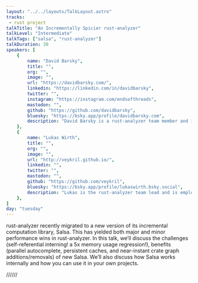 ```yaml
---
layout: "../../layouts/TalkLayout.astro"
tracks:
 - rust project
talkTitle: "An Incrementally Spicier rust-analyzer"
talkLevel: "Intermediate"
talkTags: ["salsa", "rust-analyzer"]
talkDuration: 30
speakers: [
    {
        name: "David Barsky",
        title: "",
        org: "",
        image: "",
        url: "https://davidbarsky.com/",
        linkedin: "https://linkedin.com/in/davidbarsky",
        twitter: "",
        instagram: "https://instagram.com/endsofthreads",
        mastodon: "",
        github: "https://github.com/davidbarsky",
        bluesky: "https://bsky.app/profile/davidbarsky.com",
        description: "David Barsky is a rust-analyzer team member and is employed by Meta. He also helps maintains the tokio-rs/tracing library.",
    },
    {
        name: "Lukas Wirth",
        title: "",
        org: "",
        image: "",
        url: "http://veykril.github.io/",
        linkedin: "",
        twitter: "",
        mastodon: "",
        github: "https://github.com/veykril",
        bluesky: "https://bsky.app/profile/lukaswirth.bsky.social",
        description: "Lukas is the rust-analyzer team lead and is employed by Ferrous Systems.",
    },
]
day: "tuesday"
---
```


rust-analyzer recently migrated to a new version of its incremental computation
library, Salsa. This has yielded both major and minor performance wins in
rust-analyzer. In this talk, we’ll discuss the challenges (self-referential
interning! a 5x memory usage regression!), benefits (parallel autocomplete,
persistent caches, and near-instant crate graph additions/removals) of new
Salsa. We’ll also discuss how Salsa works internally and how you can use it in
your own projects.

////// <!-- sepatator between abstract and bio -->
